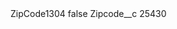 <?xml version="1.0" encoding="UTF-8"?>
<CustomMetadata xmlns="http://soap.sforce.com/2006/04/metadata" xmlns:xsi="http://www.w3.org/2001/XMLSchema-instance" xmlns:xsd="http://www.w3.org/2001/XMLSchema">
    <label>ZipCode1304</label>
    <protected>false</protected>
    <values>
        <field>Zipcode__c</field>
        <value xsi:type="xsd:string">25430</value>
    </values>
</CustomMetadata>
